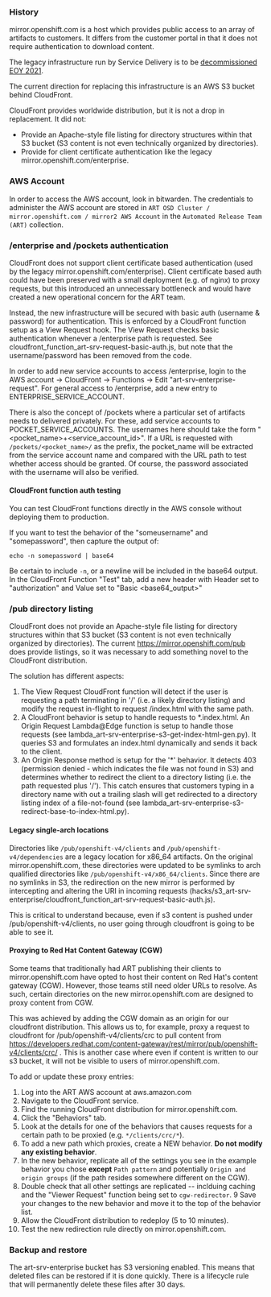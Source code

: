 ### History
mirror.openshift.com is a host which provides public access to an array of artifacts to customers. It differs from the customer portal in that it does not require authentication to download content.

The legacy infrastructure run by Service Delivery is to be [decommissioned EOY 2021](https://source.redhat.com/groups/public/openshiftplatformsre/blog/mirroropenshiftcom_end_of_life_announcement).

The current direction for replacing this infrastructure is an AWS S3 bucket behind CloudFront.

CloudFront provides worldwide distribution, but it is not a drop in replacement. It did not:
- Provide an Apache-style file listing for directory structures within that S3 bucket (S3 content is not even technically organized by directories). 
- Provide for client certificate authentication like the legacy mirror.openshift.com/enterprise. 

### AWS Account
In order to access the AWS account, look in bitwarden. The credentials to administer the AWS account are stored in `ART OSD Cluster / mirror.openshift.com / mirror2 AWS Account` in the `Automated Release Team (ART)` collection.

### /enterprise and /pockets authentication
CloudFront does not support client certificate based authentication (used by the legacy mirror.openshift.com/enterprise). Client certificate based auth could have been preserved with a small deployment (e.g. of nginx) to proxy requests, but this introduced an unnecessary bottleneck and would have created a new operational concern for the ART team.

Instead, the new infrastructure will be secured with basic auth (username & password) for authentication. This is enforced by a CloudFront function setup as a View Request hook. The View Request checks basic authentication whenever a /enterprise path is requested. See cloudfront_function_art-srv-request-basic-auth.js, but note that the username/password has been removed from the code. 

In order to add new service accounts to access /enterprise, login to the AWS account -> CloudFront -> Functions -> Edit "art-srv-enterprise-request". For general access to /enterprise, add a new entry to ENTERPRISE_SERVICE_ACCOUNT. 

There is also the concept of /pockets where a particular set of artifacts needs to delivered privately. For these, add service accounts to POCKET_SERVICE_ACCOUNTS. The usernames here should take the form "<pocket_name>+<service_account_id>". If a URL  is requested with `/pockets/<pocket_name>/` as the prefix, the pocket_name will be extracted from the service account name
and compared with the URL path to test whether access should be granted. Of course, the password associated with the username will also be verified.

#### CloudFront function auth testing
You can test CloudFront functions directly in the AWS console without deploying them to production.

If you want to test the behavior of the "someusername" and "somepassword", then capture the output of:
```shell
echo -n somepassword | base64
```

Be certain to include `-n`, or a newline will be included in the base64 output. In the CloudFront Function "Test" tab, add a new header with Header set to "authorization" and Value set to "Basic <base64_output>"

### /pub directory listing
CloudFront does not provide an Apache-style file listing for directory structures within that S3 bucket (S3 content is not even technically organized by directories). The current https://mirror.openshift.com/pub does provide listings, so it was necessary to add something novel to the CloudFront distribution.

The solution has different aspects:
1. The View Request CloudFront function will detect if the user is requesting a path terminating in '/' (i.e. a likely directory listing) and modify the request in-flight to request /index.html with the same path.
2. A CloudFront behavior is setup to handle requests to *.index.html. An Origin Request Lambda@Edge function is setup to handle those requests (see lambda_art-srv-enterprise-s3-get-index-html-gen.py). It queries S3 and formulates an index.html dynamically and sends it back to the client. 
3. An Origin Response method is setup for the '*' behavior. It detects 403 (permission denied - which indicates the file was not found in S3) and determines whether to redirect the client to a directory listing (i.e. the path requested plus '/'). This catch ensures that customers typing in a directory name with out a trailing slash will get redirected to a directory listing index of a file-not-found (see lambda_art-srv-enterprise-s3-redirect-base-to-index-html.py).  

#### Legacy single-arch locations
Directories like `/pub/openshift-v4/clients` and `/pub/openshift-v4/dependencies` are a legacy location for x86_64 artifacts. On the original mirror.openshift.com, these directories were updated to be symlinks to arch qualified directories like `/pub/openshift-v4/x86_64/clients`.  Since there are no symlinks in S3, the redirection on the new mirror is performed by intercepting and altering the URI in incoming requests (hacks/s3_art-srv-enterprise/cloudfront_function_art-srv-request-basic-auth.js).

This is critical to understand because, even if s3 content is pushed under /pub/openshift-v4/clients, no user going through cloudfront is going to be able to see it.

#### Proxying to Red Hat Content Gateway (CGW)
Some teams that traditionally had ART publishing their clients to mirror.openshift.com have opted to host their content on Red Hat's content gateway (CGW). However, those teams still need older URLs to resolve. As such, certain directories on the new mirror.openshift.com are designed to proxy content from CGW.

This was achieved by adding the CGW domain as an origin for our cloudfront distribution. This allows us to, for example, proxy a request to cloudfront for /pub/openshift-v4/clients/crc to pull content from https://developers.redhat.com/content-gateway/rest/mirror/pub/openshift-v4/clients/crc/ . This is another case where even if content is written to our s3 bucket, it will not be visible to users of mirror.openshift.com.

To add or update these proxy entries:
1. Log into the ART AWS account at aws.amazon.com 
2. Navigate to the CloudFront service.
3. Find the running CloudFront distribution for mirror.openshift.com.
4. Click the "Behaviors" tab.
5. Look at the details for one of the behaviors that causes requests for a certain path to be proxied (e.g. `*/clients/crc/*`).
6. To add a new path which proxies, create a NEW behavior. **Do not modify any existing behavior**.
7. In the new behavior, replicate all of the settings you see in the example behavior you chose **except** `Path pattern` and potentially `Origin and origin groups` (if the path resides somewhere different on the CGW).
8. Double check that all other settings are replicated -- inclduing caching and the "Viewer Request" function being set to `cgw-redirector`.
9 Save your changes to the new behavior and move it to the top of the behavior list.
10. Allow the CloudFront distribution to redeploy (5 to 10 minutes). 
11. Test the new redirection rule directly on mirror.openshift.com. 

### Backup and restore
The art-srv-enterprise bucket has S3 versioning enabled. This means that deleted files can be restored if it is done quickly. There is a lifecycle rule that will permanently delete these files after 30 days.

 
